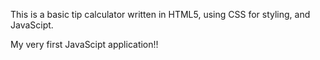 This is a basic tip calculator written in HTML5, using CSS for styling, and JavaScipt.  

My very first JavaScipt application!!
